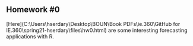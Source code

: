## Homework #0
[Here](C:\Users\hserdary\Desktop\BOUN\Book PDFs\ie.360\GitHub for IE.360\spring21-hserdary\files\hw0.html) are some interesting forecasting applications with R.
